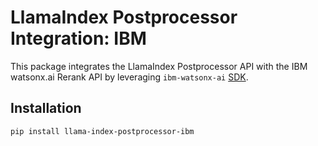 # LlamaIndex Postprocessor Integration: IBM

This package integrates the LlamaIndex Postprocessor API with the IBM watsonx.ai Rerank API by leveraging `ibm-watsonx-ai` [SDK](https://ibm.github.io/watsonx-ai-python-sdk/index.html).

## Installation

```bash
pip install llama-index-postprocessor-ibm
```
